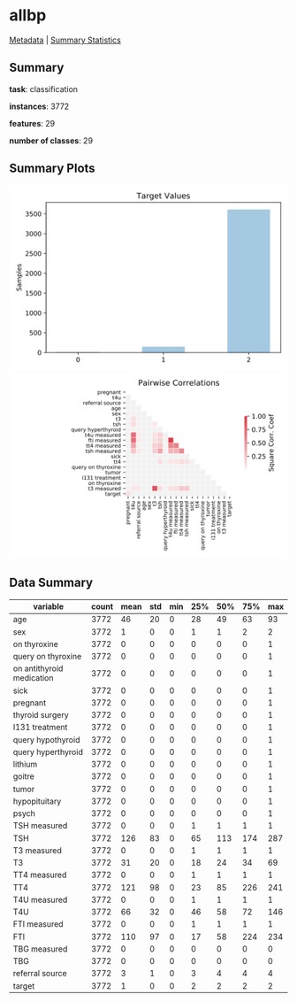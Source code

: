# allbp

[Metadata](metadata.yaml) | [Summary Statistics](summary_stats.csv)

## Summary

**task**: classification

**instances**: 3772

**features**: 29

**number of classes**: 29

## Summary Plots

![Labels](label.svg)
![Corr](corr.svg)

## Data Summary

|	variable	|	count	|	mean	|	std	|	min	|	25%	|	50%	|	75%	|	max|
| --- | --- | --- | --- | --- | --- | --- | --- | --- |
|	age	|	3772	|	46	|	20	|	0	|	28	|	49	|	63	|	93
|	sex	|	3772	|	1	|	0	|	0	|	1	|	1	|	2	|	2
|	on thyroxine	|	3772	|	0	|	0	|	0	|	0	|	0	|	0	|	1
|	query on thyroxine	|	3772	|	0	|	0	|	0	|	0	|	0	|	0	|	1
|	on antithyroid medication	|	3772	|	0	|	0	|	0	|	0	|	0	|	0	|	1
|	sick	|	3772	|	0	|	0	|	0	|	0	|	0	|	0	|	1
|	pregnant	|	3772	|	0	|	0	|	0	|	0	|	0	|	0	|	1
|	thyroid surgery	|	3772	|	0	|	0	|	0	|	0	|	0	|	0	|	1
|	I131 treatment	|	3772	|	0	|	0	|	0	|	0	|	0	|	0	|	1
|	query hypothyroid	|	3772	|	0	|	0	|	0	|	0	|	0	|	0	|	1
|	query hyperthyroid	|	3772	|	0	|	0	|	0	|	0	|	0	|	0	|	1
|	lithium	|	3772	|	0	|	0	|	0	|	0	|	0	|	0	|	1
|	goitre	|	3772	|	0	|	0	|	0	|	0	|	0	|	0	|	1
|	tumor	|	3772	|	0	|	0	|	0	|	0	|	0	|	0	|	1
|	hypopituitary	|	3772	|	0	|	0	|	0	|	0	|	0	|	0	|	1
|	psych	|	3772	|	0	|	0	|	0	|	0	|	0	|	0	|	1
|	TSH measured	|	3772	|	0	|	0	|	0	|	1	|	1	|	1	|	1
|	TSH	|	3772	|	126	|	83	|	0	|	65	|	113	|	174	|	287
|	T3 measured	|	3772	|	0	|	0	|	0	|	1	|	1	|	1	|	1
|	T3	|	3772	|	31	|	20	|	0	|	18	|	24	|	34	|	69
|	TT4 measured	|	3772	|	0	|	0	|	0	|	1	|	1	|	1	|	1
|	TT4	|	3772	|	121	|	98	|	0	|	23	|	85	|	226	|	241
|	T4U measured	|	3772	|	0	|	0	|	0	|	1	|	1	|	1	|	1
|	T4U	|	3772	|	66	|	32	|	0	|	46	|	58	|	72	|	146
|	FTI measured	|	3772	|	0	|	0	|	0	|	1	|	1	|	1	|	1
|	FTI	|	3772	|	110	|	97	|	0	|	17	|	58	|	224	|	234
|	TBG measured	|	3772	|	0	|	0	|	0	|	0	|	0	|	0	|	0
|	TBG	|	3772	|	0	|	0	|	0	|	0	|	0	|	0	|	0
|	referral source	|	3772	|	3	|	1	|	0	|	3	|	4	|	4	|	4
|	target	|	3772	|	1	|	0	|	0	|	2	|	2	|	2	|	2
